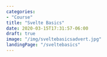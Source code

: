 ```yaml
---
categories: 
- "Course"
title: "Svelte Basics"
date: 2020-03-15T17:31:57-06:00
draft: true
image: "/img/sveltebasicsadvert.jpg"
landingPage: "/sveltebasics"
---
```



